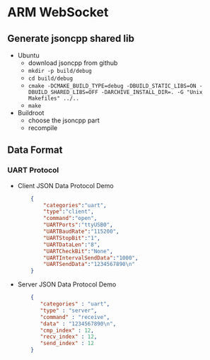 # ARM WebSocket

## Generate jsoncpp shared lib

* Ubuntu
  * download jsoncpp from github
  * `mkdir -p build/debug`
  * `cd build/debug`
  * `cmake -DCMAKE_BUILD_TYPE=debug -DBUILD_STATIC_LIBS=ON -DBUILD_SHARED_LIBS=OFF -DARCHIVE_INSTALL_DIR=. -G "Unix Makefiles" ../..`
  * `make`
* Buildroot
  * choose the jsoncpp part
  * recompile

## Data Format

### UART Protocol

* Client JSON Data Protocol Demo
	```json
		{
			"categories":"uart",
			"type":"client",
			"command":"open",
			"UARTPorts":"ttyUSB0",
			"UARTBaudRate":"115200",
			"UARTStopBit":"1",
			"UARTDataLen":"8",
			"UARTCheckBit":"None",
			"UARTIntervalSendData":"1000",
			"UARTSendData":"1234567890\n"
		}
	```
* Server JSON Data Protocol Demo
    ```json
		{
		   "categories" : "uart",
		   "type" : "server",
		   "command" : "receive",
		   "data" : "1234567890\n",
		   "cmp_index" : 12,
		   "recv_index" : 12,
		   "send_index" : 12
		}
    ```
